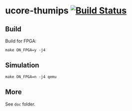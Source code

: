 ucore-thumips [![Build Status](https://travis-ci.org/z4yx/ucore-thumips.svg?branch=ucore-fix)](https://travis-ci.org/z4yx/ucore-thumips)
=============

Build
-----

Build for FPGA:

`make ON_FPGA=y -j4`

Simulation
----

`make ON_FPGA=n -j4 qemu`

More
---

See `doc` folder.

